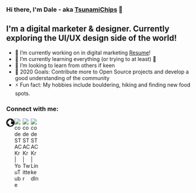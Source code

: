 ### Hi there, I'm Dale - aka [TsunamiChips][website] 👋

## I'm a digital marketer & designer. Currently exploring the UI/UX design side of the world!
- 🔭 I’m currently working on in digital marketing [Resume][website]!
- 🌱 I’m currently learning everything (or trying to at least) 🤣
- 👯 I’m looking to learn from others if keen
- 🥅 2020 Goals: Contribute more to Open Source projects and develop a good understanding of the community
- ⚡ Fun fact: My hobbies include bouldering, hiking and finding new food spots.

### Connect with me:

[<img align="left" alt="codeSTACKr.com" width="22px" src="https://raw.githubusercontent.com/iconic/open-iconic/master/svg/globe.svg" />][website]
[<img align="left" alt="codeSTACKr | YouTube" width="22px" src="https://cdn.jsdelivr.net/npm/simple-icons@v3/icons/youtube.svg" />][youtube]
[<img align="left" alt="codeSTACKr | Twitter" width="22px" src="https://cdn.jsdelivr.net/npm/simple-icons@v3/icons/twitter.svg" />][twitter]
[<img align="left" alt="codeSTACKr | LinkedIn" width="22px" src="https://cdn.jsdelivr.net/npm/simple-icons@v3/icons/linkedin.svg" />][linkedin]

<br />
<br />

[website]: dalebadenhorst.epizy.com/
[twitter]: https://twitter.com/dale_badenhorst
[youtube]: https://www.youtube.com/channel/UCa2c7Om6uPLOEPLtkB69G3Q?view_as=subscriber
[linkedin]: https://linkedin.com/in/perspectivedesigner


<!--
**TsunamiChips/TsunamiChips** is a ✨ _special_ ✨ repository because its `README.md` (this file) appears on your GitHub profile.

Here are some ideas to get you started:

- 🔭 I’m currently working on ...
- 🌱 I’m currently learning ...
- 👯 I’m looking to collaborate on ...
- 🤔 I’m looking for help with ...
- 💬 Ask me about ...
- 📫 How to reach me: ...
- 😄 Pronouns: ...
- ⚡ Fun fact: ...
-->
